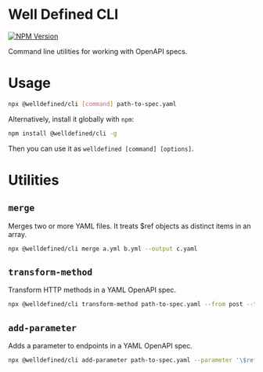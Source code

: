 # Well Defined CLI

[![NPM Version](https://img.shields.io/npm/v/%40welldefined%2Fcli)]()

Command line utilities for working with OpenAPI specs.

# Usage

```sh
npx @welldefined/cli [command] path-to-spec.yaml
```

Alternatively, install it globally with `npm`:

```sh
npm install @welldefined/cli -g
```

Then you can use it as `welldefined [command] [options]`.

# Utilities

## `merge`

Merges two or more YAML files. It treats $ref objects as distinct items in an array.

```sh
npx @welldefined/cli merge a.yml b.yml --output c.yaml
```

## `transform-method`

Transform HTTP methods in a YAML OpenAPI spec.

```sh
npx @welldefined/cli transform-method path-to-spec.yaml --from post --to patch --endpoints "*/{id}" --output c.yaml
```

## `add-parameter`

Adds a parameter to endpoints in a YAML OpenAPI spec.

```sh
npx @welldefined/cli add-parameter path-to-spec.yaml --parameter '\$ref: "#/components/parameters/IdempotencyKey"' --methods post,patch,put
```
